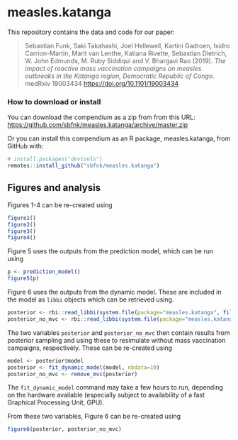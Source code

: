 
<!-- README.md is generated from README.Rmd. Please edit that file -->

# measles.katanga

This repository contains the data and code for our paper:

> Sebastian Funk, Saki Takahashi, Joel Hellewell, Kartini Gadroen,
> Isidro Carrion-Martin, Marit van Lenthe, Katiana Rivette, Sebastian
> Dietrich, W. John Edmunds, M. Ruby Siddiqui and V. Bhargavi Rao
> (2019). *The impact of reactive mass vaccination campaigns on measles
> outbreaks in the Katanga region, Democratic Republic of Congo*.
> medRxiv 19003434 <https://doi.org/10.1101/19003434>

### How to download or install

You can download the compendium as a zip from from this URL:
<https://github.com/sbfnk/measles.katanga/archive/master.zip>

Or you can install this compendium as an R package, measles.katanga,
from GitHub with:

``` r
# install.packages("devtools")
remotes::install_github("sbfnk/measles.katanga")
```

## Figures and analysis

Figures 1-4 can be re-created using

``` r
figure1()
figure2()
figure3()
figure4()
```

Figure 5 uses the outputs from the prediction model, which can be run
using

``` r
p <- prediction_model()
figure5(p)
```

Figure 6 uses the outputs from the dynamic model. These are included in
the model as `libbi` objects which can be retrieved using.

``` r
posterior <- rbi::read_libbi(system.file(package="measles.katanga", file.path("bi", "posterior.rds")))
posterior_no_mvc <- rbi::read_libbi(system.file(package="measles.katanga", file.path("bi", "posterior_no_mvc.rds")))
```

The two variables `posterior` and `posterior_no_mvc` then contain
results from posterior sampling and using these to resimulate without
mass vaccination campaigns, respectively. These can be re-created using

``` r
model <- posterior$model
posterior <- fit_dynamic_model(model, nbdata=10)
posterior_no_mvc <- remove_mvc(posterior)
```

The `fit_dynamic_model` command may take a few hours to run, depending
on the hardware available (especially subject to availability of a fast
Graphical Processing Unit, GPU).

From these two variables, Figure 6 can be re-created using

``` r
figure6(posterior, posterior_no_mvc)
```
